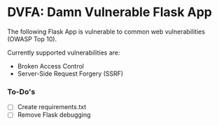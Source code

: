 # DVFA: Damn Vulnerable Flask App

The following Flask App is vulnerable to common web vulnerabilities (OWASP Top 10).

Currently supported vulnerabilities are:
- Broken Access Control
- Server-Side Request Forgery (SSRF)

### To-Do's
- [ ] Create requirements.txt
- [ ] Remove Flask debugging
